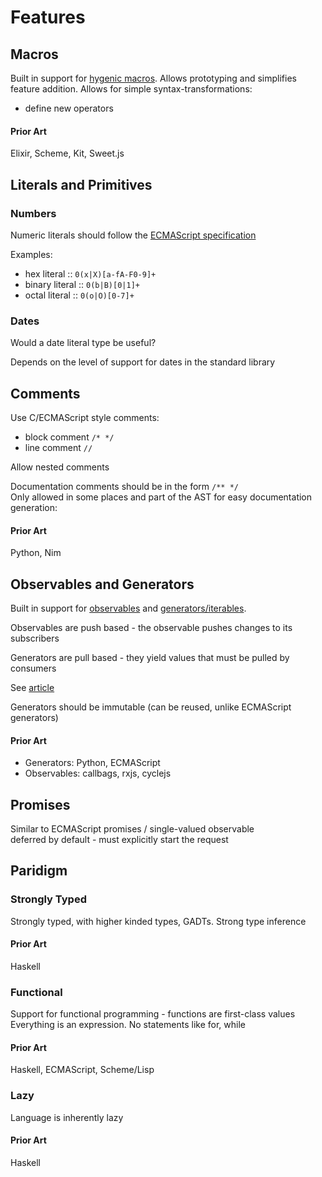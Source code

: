 # Features

## Macros

Built in support for [hygenic macros](https://en.wikipedia.org/wiki/Hygienic_macro).
Allows prototyping and simplifies feature addition.
Allows for simple syntax-transformations:

- define new operators

#### Prior Art

Elixir, Scheme, Kit, Sweet.js

## Literals and Primitives

### Numbers

Numeric literals should follow the [ECMAScript specification](https://www.ecma-international.org/ecma-262/6.0/#sec-literals-numeric-literals)

Examples:

- hex literal :: `0(x|X)[a-fA-F0-9]+`
- binary literal :: `0(b|B)[0|1]+`
- octal literal :: `0(o|O)[0-7]+`

### Dates

Would a date literal type be useful?

Depends on the level of support for dates in the standard library

## Comments

Use C/ECMAScript style comments:

- block comment `/* */`
- line comment `//`

Allow nested comments

Documentation comments should be in the form `/** */`  
Only allowed in some places and part of the AST for easy documentation generation:

#### Prior Art

Python, Nim

## Observables and Generators

Built in support for [observables](https://en.wikipedia.org/wiki/Observer_pattern) and [generators/iterables](<https://en.wikipedia.org/wiki/Generator_(computer_programming)>).

Observables are push based - the observable pushes changes to its subscribers

Generators are pull based - they yield values that must be pulled by consumers

See [article](https://staltz.com/why-we-need-callbags.html)

Generators should be immutable (can be reused, unlike ECMAScript generators)

#### Prior Art

- Generators: Python, ECMAScript
- Observables: callbags, rxjs, cyclejs

## Promises

Similar to ECMAScript promises / single-valued observable  
deferred by default - must explicitly start the request

## Paridigm

### Strongly Typed

Strongly typed, with higher kinded types, GADTs.
Strong type inference

#### Prior Art

Haskell

### Functional

Support for functional programming - functions are first-class values
Everything is an expression. No statements like for, while

#### Prior Art

Haskell, ECMAScript, Scheme/Lisp

### Lazy

Language is inherently lazy

#### Prior Art

Haskell
